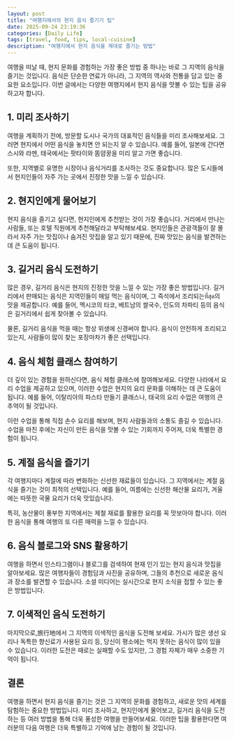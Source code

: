 ```yaml
---
layout: post
title: "여행지에서의 현지 음식 즐기기 팁"
date: 2025-09-24 23:19:36
categories: [Daily Life]
tags: [travel, food, tips, local-cuisine]
description: "여행지에서 현지 음식을 제대로 즐기는 방법"
---
```


여행을 떠날 때, 현지 문화를 경험하는 가장 좋은 방법 중 하나는 바로 그 지역의 음식을 즐기는 것입니다. 음식은 단순한 연료가 아니라, 그 지역의 역사와 전통을 담고 있는 중요한 요소입니다. 이번 글에서는 다양한 여행지에서 현지 음식을 맛볼 수 있는 팁을 공유하고자 합니다.

## 1. 미리 조사하기

여행을 계획하기 전에, 방문할 도시나 국가의 대표적인 음식들을 미리 조사해보세요. 그러면 현지에서 어떤 음식을 놓치면 안 되는지 알 수 있습니다. 예를 들어, 일본에 간다면 스시와 라멘, 태국에서는 팟타이와 똠얌꿍을 미리 알고 가면 좋습니다.

또한, 지역별로 유명한 시장이나 음식거리를 조사하는 것도 중요합니다. 많은 도시들에서 현지인들이 자주 가는 곳에서 진정한 맛을 느낄 수 있습니다.

## 2. 현지인에게 물어보기

현지 음식을 즐기고 싶다면, 현지인에게 추천받는 것이 가장 좋습니다. 거리에서 만나는 사람들, 또는 호텔 직원에게 추천해달라고 부탁해보세요. 현지인들은 관광객들이 잘 몰라서 자주 가는 맛집이나 숨겨진 맛집을 알고 있기 때문에, 진짜 맛있는 음식을 발견하는 데 큰 도움이 됩니다.

## 3. 길거리 음식 도전하기

많은 경우, 길거리 음식은 현지의 진정한 맛을 느낄 수 있는 가장 좋은 방법입니다. 길거리에서 판매되는 음식은 지역민들이 매일 먹는 음식이며, 그 즉석에서 조리되는ที่สุด의 맛을 제공합니다. 예를 들어, 멕시코의 타코, 베트남의 쌀국수, 인도의 차파티 등의 음식은 길거리에서 쉽게 찾아볼 수 있습니다.

물론, 길거리 음식을 먹을 때는 항상 위생에 신경써야 합니다. 음식이 안전하게 조리되고 있는지, 사람들이 많이 찾는 포장마차가 좋은 선택입니다.

## 4. 음식 체험 클래스 참여하기

더 깊이 있는 경험을 원하신다면, 음식 체험 클래스에 참여해보세요. 다양한 나라에서 요리 수업을 제공하고 있으며, 이러한 수업은 현지의 요리 문화를 이해하는 데 큰 도움이 됩니다. 예를 들어, 이탈리아의 파스타 만들기 클래스나, 태국의 요리 수업은 여행의 큰 추억이 될 것입니다.

이런 수업을 통해 직접 손수 요리를 해보며, 현지 사람들과의 소통도 즐길 수 있습니다. 수업을 마친 후에는 자신이 만든 음식을 맛볼 수 있는 기회까지 주어져, 더욱 특별한 경험이 됩니다.

## 5. 계절 음식을 즐기기

각 여행지마다 계절에 따라 변화하는 신선한 재료들이 있습니다. 그 지역에서는 계절 음식을 즐기는 것이 최적의 선택입니다. 예를 들어, 여름에는 신선한 해산물 요리가, 겨울에는 따뜻한 국물 요리가 더욱 맛있습니다.

특히, 농산물이 풍부한 지역에서는 제철 재료를 활용한 요리를 꼭 맛보아야 합니다. 이러한 음식을 통해 여행의 또 다른 매력을 느낄 수 있습니다.

## 6. 음식 블로그와 SNS 활용하기

여행을 하면서 인스타그램이나 블로그를 검색하여 현재 인기 있는 현지 음식과 맛집을 알아보세요. 많은 여행자들이 경험담과 사진을 공유하며, 그들의 추천으로 새로운 음식과 장소를 발견할 수 있습니다. 소셜 미디어는 실시간으로 현지 소식을 접할 수 있는 좋은 방법입니다.

## 7. 이색적인 음식 도전하기

마지막으로,旅行地에서 그 지역의 이색적인 음식을 도전해 보세요. 가시가 많은 생선 요리나 독특한 향신료가 사용된 요리 등, 당신이 평소에는 먹지 못하는 음식이 많이 있을 수 있습니다. 이러한 도전은 때로는 실패할 수도 있지만, 그 경험 자체가 매우 소중한 기억이 됩니다.

## 결론

여행을 하면서 현지 음식을 즐기는 것은 그 지역의 문화를 경험하고, 새로운 맛의 세계를 탐험하는 중요한 방법입니다. 미리 조사하고, 현지인에게 물어보고, 길거리 음식을 도전하는 등 여러 방법을 통해 더욱 풍성한 여행을 만들어보세요. 이러한 팁을 활용한다면 여러분의 다음 여행은 더욱 특별하고 기억에 남는 경험이 될 것입니다.